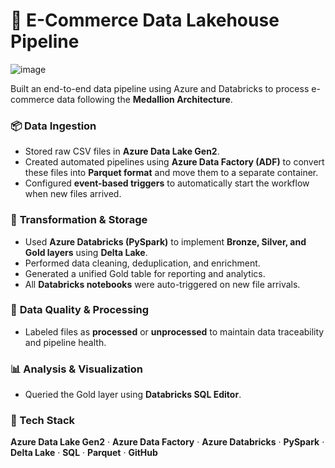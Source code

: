 # 🛒 E-Commerce Data Lakehouse Pipeline

![image](https://github.com/user-attachments/assets/240d0d9f-e137-41cd-adea-08ac9cbd3d69)

Built an end-to-end data pipeline using Azure and Databricks to process e-commerce data following the **Medallion Architecture**.

### 📦 **Data Ingestion**
- Stored raw CSV files in **Azure Data Lake Gen2**.
- Created automated pipelines using **Azure Data Factory (ADF)** to convert these files into **Parquet format** and move them to a separate container.
- Configured **event-based triggers** to automatically start the workflow when new files arrived.

### 🔄 **Transformation & Storage**
- Used **Azure Databricks (PySpark)** to implement **Bronze, Silver, and Gold layers** using **Delta Lake**.
- Performed data cleaning, deduplication, and enrichment.
- Generated a unified Gold table for reporting and analytics.
- All **Databricks notebooks** were auto-triggered on new file arrivals.

### 📑 **Data Quality & Processing**
- Labeled files as **processed** or **unprocessed** to maintain data traceability and pipeline health.

### 📊 **Analysis & Visualization**
- Queried the Gold layer using **Databricks SQL Editor**.

### 🧰 Tech Stack

**Azure Data Lake Gen2** · **Azure Data Factory** · **Azure Databricks** · **PySpark** · **Delta Lake** · **SQL** · **Parquet** · **GitHub**
